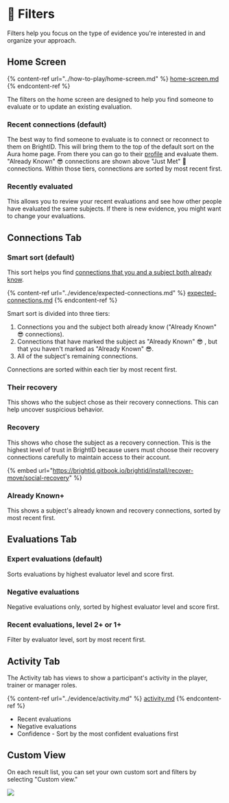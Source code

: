 # 🔽 Filters

Filters help you focus on the type of evidence you're interested in and organize your approach.

## Home Screen

{% content-ref url="../how-to-play/home-screen.md" %}
[home-screen.md](../how-to-play/home-screen.md)
{% endcontent-ref %}

The filters on the home screen are designed to help you find someone to evaluate or to update an existing evaluation.

### Recent connections (default)

The best way to find someone to evaluate is to connect or reconnect to them on BrightID. This will bring them to the top of the default sort on the Aura home page. From there you can go to their [profile](../how-to-play/connections.md) and evaluate them. "Already Known" 😎 connections are shown above "Just Met" 👋 connections. Within those tiers, connections are sorted by most recent first.

### Recently evaluated

This allows you to review your recent evaluations and see how other people have evaluated the same subjects. If there is new evidence, you might want to change your evaluations.

## Connections Tab

### Smart sort (default)

This sort helps you find [connections that you and a subject both already know](../evidence/expected-connections.md).

{% content-ref url="../evidence/expected-connections.md" %}
[expected-connections.md](../evidence/expected-connections.md)
{% endcontent-ref %}

Smart sort is divided into three tiers:

1. Connections you and the subject both already know ("Already Known" 😎 connections).
2. Connections that have marked the subject as "Already Known" 😎 , but that you haven't marked as "Already Known" 😎.
3. All of the subject's remaining connections.

Connections are sorted within each tier by most recent first.

### Their recovery

This shows who the subject chose as their recovery connections. This can help uncover suspicious behavior.

### Recovery

This shows who chose the subject as a recovery connection. This is the highest level of trust in BrightID because users must choose their recovery connections carefully to maintain access to their account.

{% embed url="https://brightid.gitbook.io/brightid/install/recover-move/social-recovery" %}

### Already Known+

This shows a subject's already known and recovery connections, sorted by most recent first.

## Evaluations Tab

### Expert evaluations (default)

Sorts evaluations by highest evaluator level and score first.

### Negative evaluations

Negative evaluations only, sorted by highest evaluator level and score first.

### Recent evaluations, level 2+ or 1+

Filter by evaluator level, sort by most recent first.

## Activity Tab

The Activity tab has views to show a participant's activity in the player, trainer or manager roles.

{% content-ref url="../evidence/activity.md" %}
[activity.md](../evidence/activity.md)
{% endcontent-ref %}

* Recent evaluations
* Negative evaluations
* Confidence - Sort by the most confident evaluations first

## Custom View

On each result list, you can set your own custom sort and filters by selecting "Custom view."

![](<../.gitbook/assets/Screenshot 2025-01-25 at 11.57.50 PM.png>)



